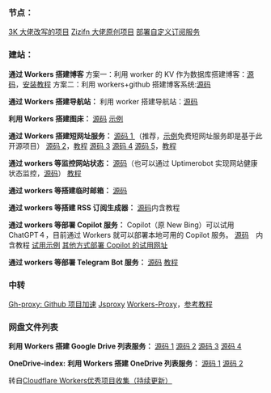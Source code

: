 ### 节点：
 [3K 大佬改写的项目](https://github.com/3Kmfi6HP/EDtunnel)
 [Zizifn 大佬原创项目](https://github.com/zizifn/edgetunnel/blob/main/src/worker-vless.js)
 [部署自定义订阅服务](https://github.com/mjjonone/sub-worker/blob/main/_worker.js)

### 建站：
**通过 Workers 搭建博客**
方案一：利用 worker 的 KV 作为数据库搭建博客：[源码](https://github.com/gdtool/cloudflare-workers-blog)，[安装教程](https://cfblog.661212.xyz/article/000003/cfblog-plus.html)
方案二：利用 workers+github 搭建博客系统:[源码](https://github.com/kasuganosoras/cloudflare-worker-blog)

**通过 Workers 搭建导航站：**
利用 worker 搭建导航站：[源码](https://github.com/sleepwood/CF-Worker-Dir)

**利用 Workers 搭建图床：**
[源码](https://github.com/iiop123/workers-image-hosting)
[示例](https://img.231516.xyz/ ) 

**通过 Workers 搭建短网址服务：**
[源码 1 ](https://github.com/igengdu/short/)（推荐，[示例](https://d.igdu.xyz/ )免费短网址服务即是基于此开源项目）
[源码 2](https://github.com/crazypeace/Url-Shorten-Worker)，[教程](https://zelikk.blogspot.com/2022/07/url-shorten-worker-hide-tutorial.html)
[源码 3](https://github.com/xyTom/Url-Shorten-Worker/)
[源码 4](https://github.com/Closty/duanwangzhi)
[源码 5](https://github.com/Likenttt/eastlake-cloudflare-worker-short-url)，[教程](https://blog.661212.xyz/index.php/archives/4/)

**通过 workers 等监控网站状态：**
[源码](https://github.com/eidam/cf-workers-status-page)（也可以通过 Uptimerobot 实现网站健康状态监控，[源码](https://github.com/yb/uptime-status)）
[教程](https://linux.do/t/topic/10601)

**通过 workers 等搭建临时邮箱：**
[源码](https://github.com/dreamhunter2333/cloudflare_temp_email)

**通过 workers 等搭建 RSS 订阅生成器：**
[源码](https://github.com/yllhwa/RSSWorker)内含教程

**通过 workers 等部署 Copilot 服务：**
Copilot（原 New Bing）可以试用 ChatGPT４，目前通过 Workers 就可以部署本地可用的 Copilot 服务。
[源码](https://github.com/Harry-zklcdc/go-proxy-bingai)　内含教程
[试用示例](https://bingai-cfwk.zklcdc.xyz/web/#/)
[其他方式部署 Copilot 的试用网址](https://github.com/Harry-zklcdc/go-proxy-bingai/wiki/%E6%BC%94%E7%A4%BA%E7%AB%99)

**通过 workers 等部署 Telegram Bot 服务：**
[源码](https://github.com/Tsuk1ko/cfworker-telegraf-template) 
[教程](https://moe.best/tutorial/cfworker-telegraf-tgbot.html)

### 中转
[Gh-proxy: Github 项目加速](https://github.com/hunshcn/gh-proxy)
[Jsproxy](https://github.com/EtherDream/jsproxy/tree/master/cf-worker)
[Workers-Proxy](https://github.com/klightso/Workers-Proxy-1)，[参考教程](https://www.locmjj.com/274.html)

### 网盘文件列表
**利用 Workers 搭建 Google Drive 列表服务：**
[源码 1](https://github.com/xunyixiangchao/goindex%EF%BC%9B)
[源码 2](https://github.com/yanzai/goindex%EF%BC%9B)
[源码 3](https://github.com/Aicirou/goindex-theme-acrou)
[源码 4](https://github.com/maple3142/GDIndex)

**OneDrive-index:**
 **利用 Workers 搭建 OneDrive 列表服务：**
[源码 1](https://github.com/spencerwooo/onedrive-cf-index)
[源码 2](https://github.com/Eggsmemory/OneDrive-Index-Cloudflare-Worker-Cht)

转自[Cloudflare Workers优秀项目收集（持续更新）](https://igdux.com/workers)